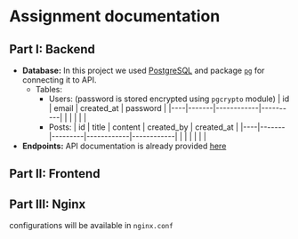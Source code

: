 # Assignment documentation
## Part I: Backend
  - **Database:**
  In this project we used [PostgreSQL](https://www.postgresql.org/) and package [`pg`](https://www.npmjs.com/package/pg) for connecting it to API.
    - Tables:
      - Users: (password is stored encrypted using `pgcrypto` module)
        | id | email | created_at | password |
        |----|-------|------------|----------|
        |    |       |            |          |
      - Posts:
        | id | title | content | created_by | created_at |
        |----|-------|---------|------------|------------|
        |    |       |         |            |            |
  - **Endpoints:**
    API documentation is already provided [here](https://documenter.getpostman.com/view/4996575/TVssjTxh#e73b45ad-1e89-4588-aaa1-321f53eebf1c)
## Part II: Frontend

## Part III: Nginx
configurations will be available in `nginx.conf`
